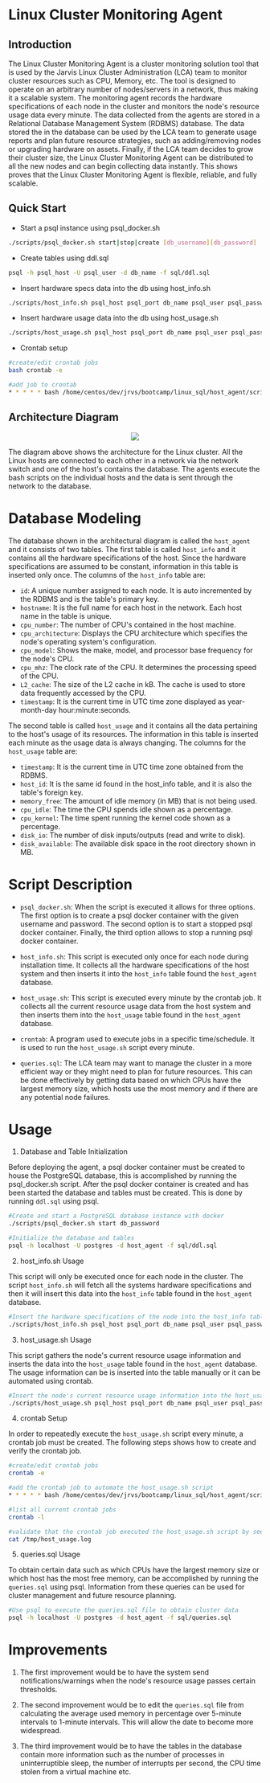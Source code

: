 # Linux Cluster Monitoring Agent

## Introduction

The Linux Cluster Monitoring Agent is a cluster monitoring solution tool that is used by the Jarvis Linux Cluster Administration (LCA) team to monitor cluster resources such as CPU, Memory, etc. The tool is designed to operate on an arbitrary number of nodes/servers in a network, thus making it a scalable system. The monitoring agent records the hardware specifications of each node in the cluster and monitors the node's resource usage data every minute. The data collected from the agents are stored in a Relational Database Management System (RDBMS) database. The data stored the in the database can be used by the LCA team to generate usage reports and plan future resource strategies, such as adding/removing nodes or upgrading hardware on assets. Finally, if the LCA team decides to grow their cluster size, the Linux Cluster Monitoring Agent can be distributed to all the new nodes and can begin collecting data instantly. This shows proves that the Linux Cluster Monitoring Agent is flexible, reliable, and fully scalable.

## Quick Start
- Start a psql instance using psql_docker.sh
```sh
./scripts/psql_docker.sh start|stop|create [db_username][db_password]
```
- Create tables using ddl.sql
```sh
psql -h psql_host -U psql_user -d db_name -f sql/ddl.sql
```
- Insert hardware specs data into the db using host_info.sh
```sh
./scripts/host_info.sh psql_host psql_port db_name psql_user psql_password
```
- Insert hardware usage data into the db using host_usage.sh
```sh
./scripts/host_usage.sh psql_host psql_port db_name psql_user psql_password
```
- Crontab setup
```sh
#create/edit crontab jobs
bash crontab -e

#add job to crontab
* * * * * bash /home/centos/dev/jrvs/bootcamp/linux_sql/host_agent/scripts/host_usage.sh localhost 5432 host_agent postgres password > /tmp/host_usage.log
```
## Architecture Diagram

<p align="center">
<img src="https://github.com/jarviscanada/jarvis_data_eng_JudeFurtal/blob/feature/README/linux_sql/assets/arch_diagram.png#center">
</p>

The diagram above shows the architecture for the Linux cluster. All the Linux hosts are connected to each other in a network via the network switch and one of the host's contains the database. The agents execute the bash scripts on the individual hosts and the data is sent through the network to the database.

# Database Modeling

The database shown in the architectural diagram is called the `host_agent` and it consists of two tables. The first table is called `host_info` and it contains all the hardware specifications of the host. Since the hardware specifications are assumed to be constant, information in this table is inserted only once. The columns of the `host_info` table are:
- `id`: A unique number assigned to each node. It is auto incremented by the RDBMS and is the table's primary key.
- `hostname`:  It is the full name for each host in the network. Each host name in the table is unique.
- `cpu_number`:  The number of CPU's contained in the host machine.
- `cpu_architecture`: Displays the CPU architecture which specifies the node's operating system's configuration.
- `cpu_model`: Shows the make, model, and processor base frequency for the node's CPU.
- `cpu_mhz`: The clock rate of the CPU. It determines the processing speed of the CPU.
- `L2_cache`: The size of the L2 cache in kB. The cache is used to store data frequently accessed by the CPU.
- `timestamp`: It is the current time in UTC time zone displayed as year-month-day hour:minute:seconds.

The second table is called `host_usage` and it contains all the data pertaining to the host's usage of its resources. The information in this table is inserted each minute as the usage data is always changing. The columns for the `host_usage` table are:
- `timestamp`: It is the current time in UTC time zone obtained from the RDBMS.
- `host_id`: It is the same id found in the host_info table, and it is also the table's foreign key. 
- `memory_free`: The amount of idle memory (in MB) that is not being used.
- `cpu_idle`: The time the CPU spends idle shown as a percentage.
- `cpu_kernel`: The time spent running the kernel code shown as a percentage.
- `disk_io`: The number of disk inputs/outputs (read and write to disk).
- `disk_available`: The available disk space in the root directory shown in MB.

# Script Description

- `psql_docker.sh`: When the script is executed it allows for three options. The first option is to create a psql docker container with the given username and password. The second option is to start a stopped psql docker container. Finally, the third option allows to stop a running psql docker container.

- `host_info.sh`: This script is executed only once for each node during installation time. It collects all the hardware specifications of the host system and then inserts it into the `host_info` table found the `host_agent` database.

- `host_usage.sh`: This script is executed every minute by the crontab job. It collects all the current resource usage data from the host system and then inserts them into the `host_usage` table found in the `host_agent` database.

- `crontab`: A program used to execute jobs in a specific time/schedule. It is used to run the `host_usage.sh` script every minute.

- `queries.sql`: The LCA team may want to manage the cluster in a more efficient way or they might need to plan for future resources. This can be done effectively by getting data based on which CPUs have the largest memory size, which hosts use the most memory and if there are any potential node failures.

# Usage

1. Database and Table Initialization

Before deploying the agent, a psql docker container must be created to house the PostgreSQL database, this is accomplished by running the psql_docker.sh script. After the psql docker container is created and has been started the database and tables must be created. This is done by running `ddl.sql` using psql.  

```sh
#Create and start a PostgreSQL database instance with docker
./scripts/psql_docker.sh start db_password

#Initialize the database and tables
psql -h localhost -U postgres -d host_agent -f sql/ddl.sql
```
2. host_info.sh Usage

This script will only be executed once for each node in the cluster. The script `host_info.sh` will fetch all the systems hardware specifications and then it will insert this data into the `host_info` table found in the `host_agent` database. 

```sh
#Insert the hardware specifications of the node into the host_info table
./scripts/host_info.sh psql_host psql_port db_name psql_user psql_password
```

3. host_usage.sh Usage

This script gathers the node's current resource usage information and inserts the data into the `host_usage` table found in the `host_agent` database. The usage information can be is inserted into the table manually or it can be automated using crontab.
 
```sh
#Insert the node's current resource usage information into the host_usage table
./scripts/host_usage.sh psql_host psql_port db_name psql_user psql_password
```

4. crontab Setup

In order to repeatedly execute the `host_usage.sh` script every minute, a crontab job must be created. The following steps shows how to create and verify the crontab job.

```sh
#create/edit crontab jobs
crontab -e

#add the crontab job to automate the host_usage.sh script
* * * * * bash /home/centos/dev/jrvs/bootcamp/linux_sql/host_agent/scripts/host_usage.sh localhost 5432 host_agent postgres password > /tmp/host_usage.log

#list all current crontab jobs
crontab -l

#validate that the crontab job executed the host_usage.sh script by seeing the log file 
cat /tmp/host_usage.log
```
5. queries.sql Usage

To obtain certain data such as which CPUs have the largest memory size or which host has the most free memory, can be accomplished by running the `queries.sql` using psql. Information from these queries can be used for cluster management and future resource planning.

```sh
#Use psql to execute the queries.sql file to obtain cluster data
psql -h localhost -U postgres -d host_agent -f sql/queries.sql
```

# Improvements

1. The first improvement would be to have the system send notifications/warnings when the node's resource usage passes certain thresholds.
 
2. The second improvement would be to edit the `queries.sql` file from calculating the average used memory in percentage over 5-minute intervals to 1-minute intervals. This will allow the date to become more widespread.

3. The third improvement would be to have the tables in the database contain more information such as the number of processes in uninterruptible sleep, the number of interrupts per second, the CPU time stolen from a virtual machine etc.

